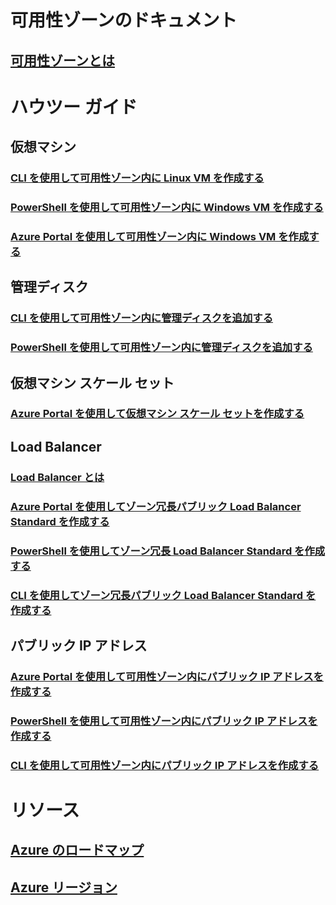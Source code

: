
# 可用性ゾーンのドキュメント
## [可用性ゾーンとは](az-overview.md)

# ハウツー ガイド

## 仮想マシン
### [CLI を使用して可用性ゾーン内に Linux VM を作成する](../virtual-machines/linux/create-cli-availability-zone.md)
### [PowerShell を使用して可用性ゾーン内に Windows VM を作成する](../virtual-machines/windows/create-powershell-availability-zone.md)
### [Azure Portal を使用して可用性ゾーン内に Windows VM を作成する](../virtual-machines/windows/create-portal-availability-zone.md)


## 管理ディスク
### [CLI を使用して可用性ゾーン内に管理ディスクを追加する](../virtual-machines/linux/add-disk.md#use-managed-disks)
### [PowerShell を使用して可用性ゾーン内に管理ディスクを追加する](../virtual-machines/windows/attach-disk-ps.md#add-an-empty-data-disk-to-a-virtual-machine)

## 仮想マシン スケール セット
### [Azure Portal を使用して仮想マシン スケール セットを作成する](../virtual-machine-scale-sets/virtual-machine-scale-sets-portal-create.md)

## Load Balancer
### [Load Balancer とは](../load-balancer/load-balancer-standard-overview.md)
### [Azure Portal を使用してゾーン冗長パブリック Load Balancer Standard を作成する](../load-balancer/load-balancer-get-started-internet-az-portal.md)
### [PowerShell を使用してゾーン冗長 Load Balancer Standard を作成する](../load-balancer/load-balancer-get-started-internet-az-powershell.md)
### [CLI を使用してゾーン冗長パブリック Load Balancer Standard を作成する](../load-balancer/load-balancer-get-started-internet-az-cli.md)

## パブリック IP アドレス
### [Azure Portal を使用して可用性ゾーン内にパブリック IP アドレスを作成する](../virtual-network/create-public-ip-availability-zone-portal.md)
### [PowerShell を使用して可用性ゾーン内にパブリック IP アドレスを作成する](../virtual-network/create-public-ip-availability-zone-powershell.md)
### [CLI を使用して可用性ゾーン内にパブリック IP アドレスを作成する](../virtual-network/create-public-ip-availability-zone-cli.md)

# リソース
## [Azure のロードマップ](https://azure.microsoft.com/roadmap/)
## [Azure リージョン](https://azure.microsoft.com/regions/)
